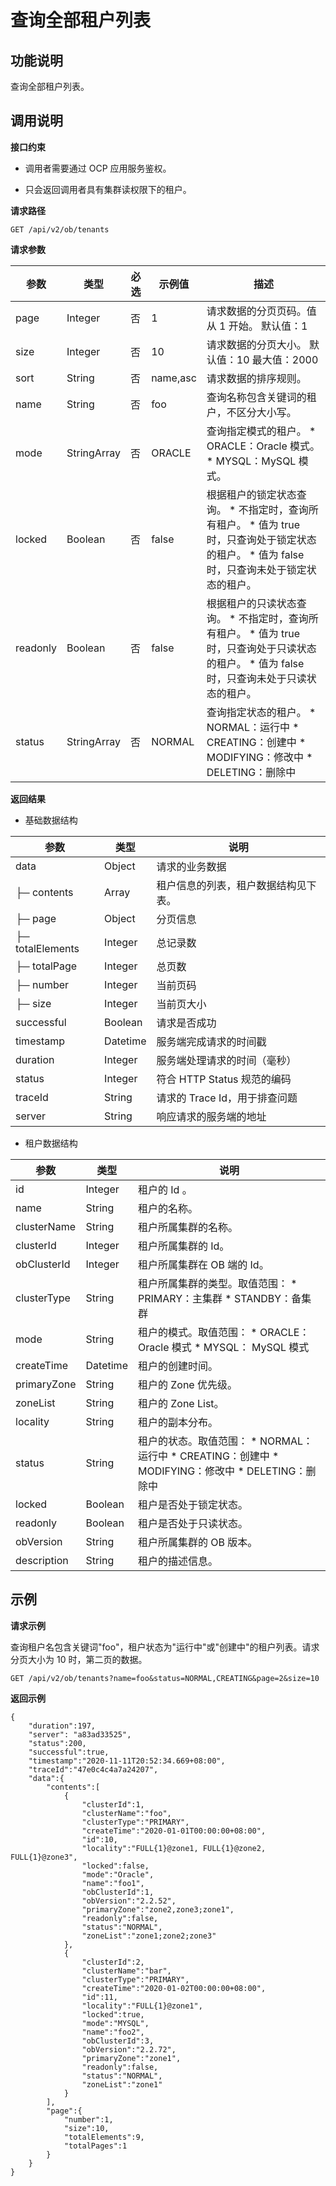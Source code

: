 查询全部租户列表 
=============================



**功能说明** 
-----------------------------

查询全部租户列表。

**调用说明** 
-----------------------------

**接口约束** 

* 调用者需要通过 OCP 应用服务鉴权。

  

* 只会返回调用者具有集群读权限下的租户。

  




**请求路径** 

`GET /api/v2/ob/tenants`

**请求参数** 


|    参数    |     类型      | 必选 |   示例值    |                                                                                                                         描述                                                                                                                          |
|----------|-------------|----|----------|-----------------------------------------------------------------------------------------------------------------------------------------------------------------------------------------------------------------------------------------------------|
| page     | Integer     | 否  | 1        | 请求数据的分页页码。值从 1 开始。 默认值：1                                                                                                                                                                                                            |
| size     | Integer     | 否  | 10       | 请求数据的分页大小。 默认值：10 最大值：2000                                                                                                                                                                                          |
| sort     | String      | 否  | name,asc | 请求数据的排序规则。                                                                                                                                                                                                                                          |
| name     | String      | 否  | foo      | 查询名称包含关键词的租户，不区分大小写。                                                                                                                                                                                                                                |
| mode     | StringArray | 否  | ORACLE   | 查询指定模式的租户。 * ORACLE：Oracle 模式。   * MYSQL：MySQL 模式。                                                                                               |
| locked   | Boolean     | 否  | false    | 根据租户的锁定状态查询。 * 不指定时，查询所有租户。   * 值为 true 时，只查询处于锁定状态的租户。   * 值为 false 时，只查询未处于锁定状态的租户。                           |
| readonly | Boolean     | 否  | false    | 根据租户的只读状态查询。 * 不指定时，查询所有租户。   * 值为 true 时，只查询处于只读状态的租户。   * 值为 false 时，只查询未处于只读状态的租户。                           |
| status   | StringArray | 否  | NORMAL   | 查询指定状态的租户。 * NORMAL：运行中   * CREATING：创建中   * MODIFYING：修改中   * DELETING：删除中    |



**返回结果** 

* 基础数据结构

  




|        参数        |    类型    |          说明          |
|------------------|----------|----------------------|
| data             | Object   | 请求的业务数据              |
| ├─ contents      | Array    | 租户信息的列表，租户数据结构见下表。   |
| ├─ page          | Object   | 分页信息                 |
| ├─ totalElements | Integer  | 总记录数                 |
| ├─ totalPage     | Integer  | 总页数                  |
| ├─ number        | Integer  | 当前页码                 |
| ├─ size          | Integer  | 当前页大小                |
| successful       | Boolean  | 请求是否成功               |
| timestamp        | Datetime | 服务端完成请求的时间戳          |
| duration         | Integer  | 服务端处理请求的时间（毫秒）       |
| status           | Integer  | 符合 HTTP Status 规范的编码 |
| traceId          | String   | 请求的 Trace Id，用于排查问题  |
| server           | String   | 响应请求的服务端的地址          |





* 租户数据结构

  




|     参数      |    类型    |                                                                                                                          说明                                                                                                                          |
|-------------|----------|------------------------------------------------------------------------------------------------------------------------------------------------------------------------------------------------------------------------------------------------------|
| id          | Integer  | 租户的 Id 。                                                                                                                                                                                                                                             |
| name        | String   | 租户的名称。                                                                                                                                                                                                                                               |
| clusterName | String   | 租户所属集群的名称。                                                                                                                                                                                                                                           |
| clusterId   | Integer  | 租户所属集群的 Id。                                                                                                                                                                                                                                          |
| obClusterId | Integer  | 租户所属集群在 OB 端的 Id。                                                                                                                                                                                                                                    |
| clusterType | String   | 租户所属集群的类型。取值范围： * PRIMARY：主集群   * STANDBY：备集群                                                                                                     |
| mode        | String   | 租户的模式。取值范围： * ORACLE： Oracle 模式   * MYSQL： MySQL 模式                                                                                               |
| createTime  | Datetime | 租户的创建时间。                                                                                                                                                                                                                                             |
| primaryZone | String   | 租户的 Zone 优先级。                                                                                                                                                                                                                                        |
| zoneList    | String   | 租户的 Zone List。                                                                                                                                                                                                                                       |
| locality    | String   | 租户的副本分布。                                                                                                                                                                                                                                             |
| status      | String   | 租户的状态。取值范围： * NORMAL：运行中   * CREATING：创建中   * MODIFYING：修改中   * DELETING：删除中    |
| locked      | Boolean  | 租户是否处于锁定状态。                                                                                                                                                                                                                                          |
| readonly    | Boolean  | 租户是否处于只读状态。                                                                                                                                                                                                                                          |
| obVersion   | String   | 租户所属集群的 OB 版本。                                                                                                                                                                                                                                       |
| description | String   | 租户的描述信息。                                                                                                                                                                                                                                             |



**示例** 
---------------------------

**请求示例** 

查询租户名包含关键词"foo"，租户状态为"运行中"或"创建中"的租户列表。请求分页大小为 10 时，第二页的数据。

```code
GET /api/v2/ob/tenants?name=foo&status=NORMAL,CREATING&page=2&size=10
```



**返回示例** 

```code
{
    "duration":197,
    "server": "a83ad33525",
    "status":200,
    "successful":true,
    "timestamp":"2020-11-11T20:52:34.669+08:00",
    "traceId":"47e0c4c4a7a24207",
    "data":{
        "contents":[
            {
                "clusterId":1,
                "clusterName":"foo",
                "clusterType":"PRIMARY",
                "createTime":"2020-01-01T00:00:00+08:00",
                "id":10,
                "locality":"FULL{1}@zone1, FULL{1}@zone2, FULL{1}@zone3",
                "locked":false,
                "mode":"Oracle",
                "name":"foo1",
                "obClusterId":1,
                "obVersion":"2.2.52",
                "primaryZone":"zone2,zone3;zone1",
                "readonly":false,
                "status":"NORMAL",
                "zoneList":"zone1;zone2;zone3"
            },
            {
                "clusterId":2,
                "clusterName":"bar",
                "clusterType":"PRIMARY",
                "createTime":"2020-01-02T00:00:00+08:00",
                "id":11,
                "locality":"FULL{1}@zone1",
                "locked":true,
                "mode":"MYSQL",
                "name":"foo2",
                "obClusterId":3,
                "obVersion":"2.2.72",
                "primaryZone":"zone1",
                "readonly":false,
                "status":"NORMAL",
                "zoneList":"zone1"
            }
        ],
        "page":{
            "number":1,
            "size":10,
            "totalElements":9,
            "totalPages":1
        }
    }
}
```



